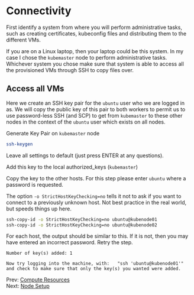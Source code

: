 # Connectivity

First identify a system from where you will perform administrative tasks, such as creating certificates, kubeconfig files and distributing them to the different VMs.

If you are on a Linux laptop, then your laptop could be this system. In my case I chose the `kubemaster` node to perform administrative tasks. Whichever system you chose make sure that system is able to access all the provisioned VMs through SSH to copy files over.

## Access all VMs

Here we create an SSH key pair for the `ubuntu` user who we are logged in as. We will copy the public key of this pair to both workers to permit us to use password-less SSH (and SCP) to get from `kubemaster` to these other nodes in the context of the `ubuntu` user which exists on all nodes.

Generate Key Pair on `kubemaster` node

[//]: # (host:kubemaster)

```bash
ssh-keygen
```

Leave all settings to default (just press ENTER at any questions).

Add this key to the local authorized_keys (`kubemaster`)

Copy the key to the other hosts. For this step please enter `ubuntu` where a password is requested.

The option `-o StrictHostKeyChecking=no` tells it not to ask if you want to connect to a previously unknown host. Not best practice in the real world, but speeds things up here.

```bash
ssh-copy-id -o StrictHostKeyChecking=no ubuntu@kubenode01
ssh-copy-id -o StrictHostKeyChecking=no ubuntu@kubenode02
```

For each host, the output should be similar to this. If it is not, then you may have entered an incorrect password. Retry the step.

```
Number of key(s) added: 1

Now try logging into the machine, with:   "ssh 'ubuntu@kubenode01'"
and check to make sure that only the key(s) you wanted were added.
```


Prev: [Compute Resources](02-compute-resources.md)<br>
Next: [Node Setup](../../generic/04-node-setup.md)

